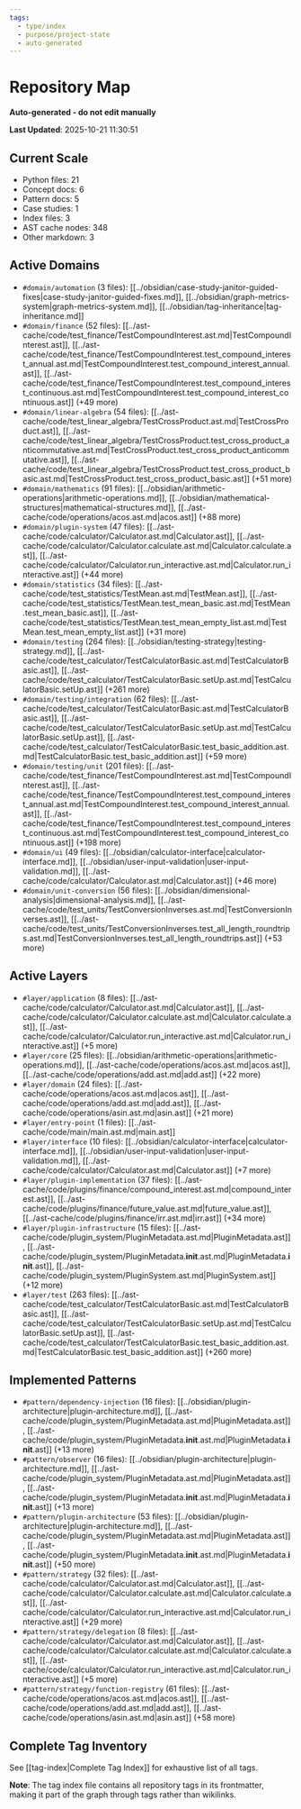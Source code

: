 ```yaml
---
tags:
  - type/index
  - purpose/project-state
  - auto-generated
---
```


# Repository Map

**Auto-generated - do not edit manually**

**Last Updated**: 2025-10-21 11:30:51

## Current Scale

- Python files: 21
- Concept docs: 6
- Pattern docs: 5
- Case studies: 1
- Index files: 3
- AST cache nodes: 348
- Other markdown: 3

## Active Domains

- `#domain/automation` (3 files): [[../obsidian/case-study-janitor-guided-fixes|case-study-janitor-guided-fixes.md]], [[../obsidian/graph-metrics-system|graph-metrics-system.md]], [[../obsidian/tag-inheritance|tag-inheritance.md]]
- `#domain/finance` (52 files): [[../ast-cache/code/test_finance/TestCompoundInterest.ast.md|TestCompoundInterest.ast]], [[../ast-cache/code/test_finance/TestCompoundInterest.test_compound_interest_annual.ast.md|TestCompoundInterest.test_compound_interest_annual.ast]], [[../ast-cache/code/test_finance/TestCompoundInterest.test_compound_interest_continuous.ast.md|TestCompoundInterest.test_compound_interest_continuous.ast]] (+49 more)
- `#domain/linear-algebra` (54 files): [[../ast-cache/code/test_linear_algebra/TestCrossProduct.ast.md|TestCrossProduct.ast]], [[../ast-cache/code/test_linear_algebra/TestCrossProduct.test_cross_product_anticommutative.ast.md|TestCrossProduct.test_cross_product_anticommutative.ast]], [[../ast-cache/code/test_linear_algebra/TestCrossProduct.test_cross_product_basic.ast.md|TestCrossProduct.test_cross_product_basic.ast]] (+51 more)
- `#domain/mathematics` (91 files): [[../obsidian/arithmetic-operations|arithmetic-operations.md]], [[../obsidian/mathematical-structures|mathematical-structures.md]], [[../ast-cache/code/operations/acos.ast.md|acos.ast]] (+88 more)
- `#domain/plugin-system` (47 files): [[../ast-cache/code/calculator/Calculator.ast.md|Calculator.ast]], [[../ast-cache/code/calculator/Calculator.calculate.ast.md|Calculator.calculate.ast]], [[../ast-cache/code/calculator/Calculator.run_interactive.ast.md|Calculator.run_interactive.ast]] (+44 more)
- `#domain/statistics` (34 files): [[../ast-cache/code/test_statistics/TestMean.ast.md|TestMean.ast]], [[../ast-cache/code/test_statistics/TestMean.test_mean_basic.ast.md|TestMean.test_mean_basic.ast]], [[../ast-cache/code/test_statistics/TestMean.test_mean_empty_list.ast.md|TestMean.test_mean_empty_list.ast]] (+31 more)
- `#domain/testing` (264 files): [[../obsidian/testing-strategy|testing-strategy.md]], [[../ast-cache/code/test_calculator/TestCalculatorBasic.ast.md|TestCalculatorBasic.ast]], [[../ast-cache/code/test_calculator/TestCalculatorBasic.setUp.ast.md|TestCalculatorBasic.setUp.ast]] (+261 more)
- `#domain/testing/integration` (62 files): [[../ast-cache/code/test_calculator/TestCalculatorBasic.ast.md|TestCalculatorBasic.ast]], [[../ast-cache/code/test_calculator/TestCalculatorBasic.setUp.ast.md|TestCalculatorBasic.setUp.ast]], [[../ast-cache/code/test_calculator/TestCalculatorBasic.test_basic_addition.ast.md|TestCalculatorBasic.test_basic_addition.ast]] (+59 more)
- `#domain/testing/unit` (201 files): [[../ast-cache/code/test_finance/TestCompoundInterest.ast.md|TestCompoundInterest.ast]], [[../ast-cache/code/test_finance/TestCompoundInterest.test_compound_interest_annual.ast.md|TestCompoundInterest.test_compound_interest_annual.ast]], [[../ast-cache/code/test_finance/TestCompoundInterest.test_compound_interest_continuous.ast.md|TestCompoundInterest.test_compound_interest_continuous.ast]] (+198 more)
- `#domain/ui` (49 files): [[../obsidian/calculator-interface|calculator-interface.md]], [[../obsidian/user-input-validation|user-input-validation.md]], [[../ast-cache/code/calculator/Calculator.ast.md|Calculator.ast]] (+46 more)
- `#domain/unit-conversion` (56 files): [[../obsidian/dimensional-analysis|dimensional-analysis.md]], [[../ast-cache/code/test_units/TestConversionInverses.ast.md|TestConversionInverses.ast]], [[../ast-cache/code/test_units/TestConversionInverses.test_all_length_roundtrips.ast.md|TestConversionInverses.test_all_length_roundtrips.ast]] (+53 more)

## Active Layers

- `#layer/application` (8 files): [[../ast-cache/code/calculator/Calculator.ast.md|Calculator.ast]], [[../ast-cache/code/calculator/Calculator.calculate.ast.md|Calculator.calculate.ast]], [[../ast-cache/code/calculator/Calculator.run_interactive.ast.md|Calculator.run_interactive.ast]] (+5 more)
- `#layer/core` (25 files): [[../obsidian/arithmetic-operations|arithmetic-operations.md]], [[../ast-cache/code/operations/acos.ast.md|acos.ast]], [[../ast-cache/code/operations/add.ast.md|add.ast]] (+22 more)
- `#layer/domain` (24 files): [[../ast-cache/code/operations/acos.ast.md|acos.ast]], [[../ast-cache/code/operations/add.ast.md|add.ast]], [[../ast-cache/code/operations/asin.ast.md|asin.ast]] (+21 more)
- `#layer/entry-point` (1 files): [[../ast-cache/code/main/main.ast.md|main.ast]]
- `#layer/interface` (10 files): [[../obsidian/calculator-interface|calculator-interface.md]], [[../obsidian/user-input-validation|user-input-validation.md]], [[../ast-cache/code/calculator/Calculator.ast.md|Calculator.ast]] (+7 more)
- `#layer/plugin-implementation` (37 files): [[../ast-cache/code/plugins/finance/compound_interest.ast.md|compound_interest.ast]], [[../ast-cache/code/plugins/finance/future_value.ast.md|future_value.ast]], [[../ast-cache/code/plugins/finance/irr.ast.md|irr.ast]] (+34 more)
- `#layer/plugin-infrastructure` (15 files): [[../ast-cache/code/plugin_system/PluginMetadata.ast.md|PluginMetadata.ast]], [[../ast-cache/code/plugin_system/PluginMetadata.__init__.ast.md|PluginMetadata.__init__.ast]], [[../ast-cache/code/plugin_system/PluginSystem.ast.md|PluginSystem.ast]] (+12 more)
- `#layer/test` (263 files): [[../ast-cache/code/test_calculator/TestCalculatorBasic.ast.md|TestCalculatorBasic.ast]], [[../ast-cache/code/test_calculator/TestCalculatorBasic.setUp.ast.md|TestCalculatorBasic.setUp.ast]], [[../ast-cache/code/test_calculator/TestCalculatorBasic.test_basic_addition.ast.md|TestCalculatorBasic.test_basic_addition.ast]] (+260 more)

## Implemented Patterns

- `#pattern/dependency-injection` (16 files): [[../obsidian/plugin-architecture|plugin-architecture.md]], [[../ast-cache/code/plugin_system/PluginMetadata.ast.md|PluginMetadata.ast]], [[../ast-cache/code/plugin_system/PluginMetadata.__init__.ast.md|PluginMetadata.__init__.ast]] (+13 more)
- `#pattern/observer` (16 files): [[../obsidian/plugin-architecture|plugin-architecture.md]], [[../ast-cache/code/plugin_system/PluginMetadata.ast.md|PluginMetadata.ast]], [[../ast-cache/code/plugin_system/PluginMetadata.__init__.ast.md|PluginMetadata.__init__.ast]] (+13 more)
- `#pattern/plugin-architecture` (53 files): [[../obsidian/plugin-architecture|plugin-architecture.md]], [[../ast-cache/code/plugin_system/PluginMetadata.ast.md|PluginMetadata.ast]], [[../ast-cache/code/plugin_system/PluginMetadata.__init__.ast.md|PluginMetadata.__init__.ast]] (+50 more)
- `#pattern/strategy` (32 files): [[../ast-cache/code/calculator/Calculator.ast.md|Calculator.ast]], [[../ast-cache/code/calculator/Calculator.calculate.ast.md|Calculator.calculate.ast]], [[../ast-cache/code/calculator/Calculator.run_interactive.ast.md|Calculator.run_interactive.ast]] (+29 more)
- `#pattern/strategy/delegation` (8 files): [[../ast-cache/code/calculator/Calculator.ast.md|Calculator.ast]], [[../ast-cache/code/calculator/Calculator.calculate.ast.md|Calculator.calculate.ast]], [[../ast-cache/code/calculator/Calculator.run_interactive.ast.md|Calculator.run_interactive.ast]] (+5 more)
- `#pattern/strategy/function-registry` (61 files): [[../ast-cache/code/operations/acos.ast.md|acos.ast]], [[../ast-cache/code/operations/add.ast.md|add.ast]], [[../ast-cache/code/operations/asin.ast.md|asin.ast]] (+58 more)

## Complete Tag Inventory

See [[tag-index|Complete Tag Index]] for exhaustive list of all tags.

**Note**: The tag index file contains all repository tags in its frontmatter, making it part of the graph through tags rather than wikilinks.
